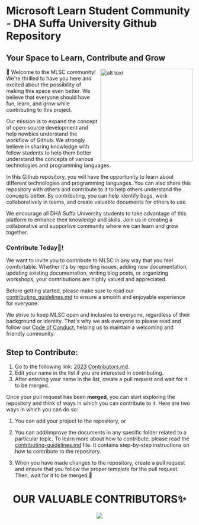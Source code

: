 # Microsoft Learn Student Community - DHA Suffa University Github Repository
## Your Space to Learn, Contribute and Grow
<div>
 <!-- <img src="https://user-images.githubusercontent.com/90326051/232242499-80d2e0e0-6999-4db1-85db-a05a55e6d472.png" alt="alt text" width="400" align="right"/> -->
  <img src="https://user-images.githubusercontent.com/90326051/232284231-07232185-093d-499d-bcf5-17fca4275491.png" alt="alt text" width="250" align="right"/>

  <p>
👋 Welcome to the MLSC community! We're thrilled to have you here and excited about the possibility of making this space even better. We believe that everyone should have fun, learn, and grow while contributing to this project.

Our mission is to expand the concept of open-source development and help newbies understand the workflow of Github. We strongly believe in sharing knowledge with fellow students to help them better understand the concepts of various technologies and programming languages.

In this Github repository, you will have the opportunity to learn about different technologies and programming languages. You can also share this repository with others and contribute to it to help others understand the concepts better. By contributing, you can help identify bugs, work collaboratively in teams, and create valuable documents for others to use.

We encourage all DHA Suffa University students to take advantage of this platform to enhance their knowledge and skills. Join us in creating a collaborative and supportive community where we can learn and grow together.
</p>

</div>


### Contribute Today🤝!

We want to invite you to contribute to MLSC in any way that you feel comfortable. Whether it's by reporting issues, adding new documentation, updating existing documentation, writing blog posts, or organizing workshops, your contributions are highly valued and appreciated.

Before getting started, please make sure to read our [contributing_guidelines.md](https://github.com/KiranAminPanjwani/MLSC-DSU-Learning-Contributing-Resources/blob/main/Contributing_Guidlines.md) to ensure a smooth and enjoyable experience for everyone.

We strive to keep MLSC open and inclusive to everyone, regardless of their background or identity. That's why we ask everyone to please read and follow our [Code of Conduct](https://github.com/KiranAminPanjwani/MLSC-DSU-Learning-Contributing-Resources/blob/main/CODE_OF_CONDUCT.md), helping us to maintain a welcoming and friendly community.


## Step to Contribute:

1) Go to the following link: [2023 Contributors.md](https://github.com/KiranAminPanjwani/MLSC-DSU-Learning-Contributing-Resources/tree/main/2023%20Contributors).
2) Edit your name in the list if you are interested in contributing.
3) After entering your name in the list, create a pull request and wait for it to be merged.

Once your pull request has been **merged**, you can start exploring the repository and think of ways in which you can contribute to it. Here are two ways in which you can do so:

1) You can add your project to the repository, or
2) You can add/improve the documents in any specific folder related to a particular topic.
To learn more about how to contribute, please read the [contributing-guidelines.md](https://github.com/KiranAminPanjwani/MLSC-DSU-Learning-Contributing-Resources/blob/main/Contributing_Guidlines.md) file. It contains step-by-step instructions on how to contribute to the repository.

3) When you have made changes to the repository, create a pull request and ensure that you follow the proper template for the pull request. Then, wait for it to be merged.🎉


#

<h1 align=center> OUR VALUABLE CONTRIBUTORS✨ </h1>
<p align="center">
<a href="https://github.com/KiranAminPanjwani/Python/graphs/contributors">
  <img src="https://contrib.rocks/image?repo=KiranAminPanjwani/MLSC-DSU-Learning-Contributing-Resources"/>
</a>
</p>

#
